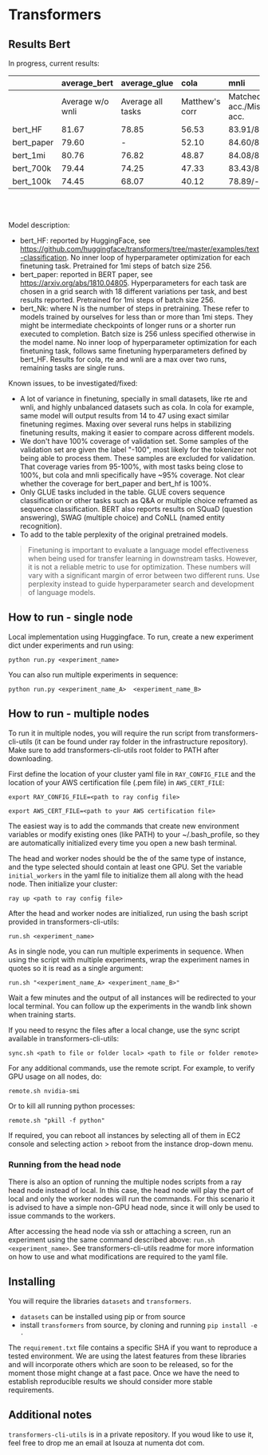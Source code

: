 # Transformers

## Results Bert

In progress, current results:

|            | average_bert     | average_glue      | cola           | mnli                         | mrpc        | qnli     | qqp         | rte      | sst2     | stsb                  | wnli     |
|:-----------|:-----------------|:------------------|:---------------|:-----------------------------|:------------|:---------|:------------|:---------|:---------|:----------------------|:---------|
|            | Average w/o wnli | Average all tasks | Matthew's corr | Matched acc./Mismatched acc. | F1/Accuracy | Accuracy | Accuracy/F1 | Accuracy | Accuracy | Person/Spearman corr. | Accuracy |
| bert_HF    | 81.67            | 78.85             | 56.53          | 83.91/84.10                  | 88.85/84.07 | 90.66    | 90.71/87.49 | 65.70    | 92.32    | 88.64/88.48           | 56.34    |
| bert_paper|          79.60 |             -  |  52.10 | 84.60/83.40          | 88.90/- | 90.50     | 71.20/-     | 66.40     | 93.50     | 85.80        |      - |
| bert_1mi |          80.76 |          76.82 |  48.87 | 84.08/84.57 | 89.76/85.68 |  91.19 | 90.58/87.17 | 66.02 |  91.44 | 87.67/87.54 |  45.31 |
| bert_700k |          79.44 |          74.25 |  47.33 | 83.43/83.67 | 88.93/84.38 |  91.75 | 90.38/86.94 |  58.20 |  92.48 | 86.88/86.85 |  32.81 |
| bert_100k |          74.45 |      68.07 |  40.12 |    78.89/-   | 83.39/75.52 |  88.05 | 89.10/85.31 |  54.30 |  88.08 | 83.99/83.82 |  23.44 |

</br>
</br>

Model description:
* bert_HF: reported by HuggingFace, see https://github.com/huggingface/transformers/tree/master/examples/text-classification. No inner loop of hyperparameter optimization for each finetuning task. Pretrained for 1mi steps of batch size 256.
* bert_paper: reported in BERT paper, see https://arxiv.org/abs/1810.04805. Hyperparameters for each task are chosen in a grid search with 18 different variations per task, and best results reported. Pretrained for 1mi steps of batch size 256.
* bert_Nk: where N is the number of steps in pretraining. These refer to models trained by ourselves for less than or more than 1mi steps. They might be intermediate checkpoints of longer runs or a shorter run executed to completion. Batch size is 256 unless specified otherwise in the model name. No inner loop of hyperparameter optimization for each finetuning task, follows same finetuning hyperparameters defined by bert_HF. Results for cola, rte and wnli are a max over two runs, remaining tasks are single runs.

Known issues, to be investigated/fixed:
* A lot of variance in finetuning, specially in small datasets, like rte and wnli, and highly unbalanced datasets such as cola. In cola for example, same model will output results from 14 to 47 using exact similar finetuning regimes. Maxing over several runs helps in stabilizing finetuning results, making it easier to compare across different models.
* We don't have 100% coverage of validation set. Some samples of the validation set are given the label "-100", most likely for the tokenizer not being able to process them. These samples are excluded for validation. That coverage varies from 95-100%, with most tasks being close to 100%, but cola and mnli specifically have ~95% coverage. Not clear whether the coverage for bert_paper and bert_hf is 100%.
* Only GLUE tasks included in the table. GLUE covers sequence classification or other tasks such as Q&A or multiple choice reframed as sequence classification. BERT also reports results on SQuaD (question answering), SWAG (multiple choice) and CoNLL (named entity recognition).
* To add to the table perplexity of the original pretrained models.

> Finetuning is important to evaluate a language model effectiveness when being used for transfer learning in downstream tasks. However, it is not a reliable metric to use for optimization. These numbers will vary with a significant margin of error between two different runs. Use perplexity instead to guide hyperparameter search and development of language models.

## How to run - single node

Local implementation using Huggingface. To run, create a new experiment dict under experiments and run using:

`python run.py <experiment_name>`

You can also run multiple experiments in sequence:

`python run.py <experiment_name_A>  <experiment_name_B>`

## How to run - multiple nodes

To run it in multiple nodes, you will require the run script from transformers-cli-utils (it can be found under ray folder in the infrastructure repository). Make sure to add transformers-cli-utils root folder to PATH after downloading.

First define the location of your cluster yaml file in `RAY_CONFIG_FILE` and the location of your AWS certification file (.pem file) in `AWS_CERT_FILE`:

`export RAY_CONFIG_FILE=<path to ray config file>`

`export AWS_CERT_FILE=<path to your AWS certification file>`

The easiest way is to add the commands that create new environment variables or modify existing ones (like PATH) to your ~/.bash_profile, so they are automatically initialized every time you open a new bash terminal.

The head and worker nodes should be the of the same type of instance, and the type selected should contain at least one GPU.
Set the variable `initial_workers` in the yaml file to initialize them all along with the head node.
Then initialize your cluster:

`ray up <path to ray config file>`

After the head and worker nodes are initialized, run using the bash script provided in transformers-cli-utils:

`run.sh <experiment_name>`

As in single node, you can run multiple experiments in sequence. When using the script with multiple experiments, wrap the experiment names in quotes so it is read as a single argument:

`run.sh "<experiment_name_A> <experiment_name_B>"`

Wait a few minutes and the output of all instances will be redirected to your local terminal.
You can follow up the experiments in the wandb link shown when training starts.

If you need to resync the files after a local change, use the sync script available in transformers-cli-utils:

`sync.sh <path to file or folder local> <path to file or folder remote>`

For any additional commands, use the remote script. For example, to verify GPU usage on all nodes, do:

`remote.sh nvidia-smi`

Or to kill all running python processes:

`remote.sh "pkill -f python"`

If required, you can reboot all instances by selecting all of them in EC2 console and selecting action > reboot from the instance drop-down menu.

### Running from the head node

There is also an option of running the multiple nodes scripts from a ray head node instead of local. In this case, the head node will play the part of local and only the worker nodes will run the commands. For this scenario it is advised to have a simple non-GPU head node, since it will only be used to issue commands to the workers.

After accessing the head node via ssh or attaching a screen, run an experiment using the same command described above: `run.sh <experiment_name>`. See transformers-cli-utils readme for more information on how to use and what modifications are required to the yaml file.

## Installing

You will require the libraries `datasets` and `transformers`.
* `datasets` can be installed using pip or from source
* install `transformers` from source, by cloning and running `pip install -e .`

The `requirement.txt` file contains a specific SHA if you want to reproduce a tested environment. We are using the latest features from these libraries and will incorporate others which are soon to be released, so for the moment those might change at a fast pace. Once we have the need to establish reproducible results we should consider more stable requirements.

## Additional notes

`transformers-cli-utils` is in a private repository. If you woud like to use it, feel free to drop me an email at lsouza at numenta dot com.